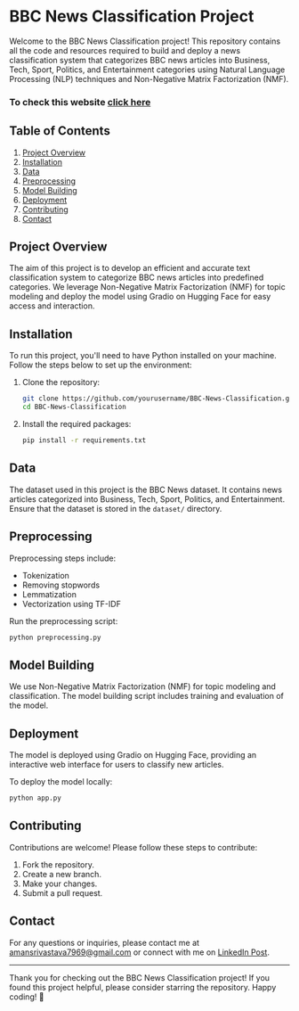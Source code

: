 # BBC News Classification Project 

Welcome to the BBC News Classification project! This repository contains all the code and resources required to build and deploy a news classification system that categorizes BBC news articles into Business, Tech, Sport, Politics, and Entertainment categories using Natural Language Processing (NLP) techniques and Non-Negative Matrix Factorization (NMF). 

### To check this website [click here](https://huggingface.co/spaces/amanscoder/BBC_NEWS_CLASSIFICATION)

## Table of Contents
1. [Project Overview](#project-overview)
2. [Installation](#installation)
3. [Data](#data)
4. [Preprocessing](#preprocessing)
5. [Model Building](#model-building)
6. [Deployment](#deployment)
7. [Contributing](#contributing)
8. [Contact](#contact)

## Project Overview
The aim of this project is to develop an efficient and accurate text classification system to categorize BBC news articles into predefined categories. We leverage Non-Negative Matrix Factorization (NMF) for topic modeling and deploy the model using Gradio on Hugging Face for easy access and interaction.

## Installation
To run this project, you'll need to have Python installed on your machine. Follow the steps below to set up the environment:

1. Clone the repository:
    ```sh
    git clone https://github.com/yourusername/BBC-News-Classification.git
    cd BBC-News-Classification
    ```

2. Install the required packages:
    ```sh
    pip install -r requirements.txt
    ```

## Data
The dataset used in this project is the BBC News dataset. It contains news articles categorized into Business, Tech, Sport, Politics, and Entertainment. Ensure that the dataset is stored in the `dataset/` directory.

## Preprocessing
Preprocessing steps include:
- Tokenization
- Removing stopwords
- Lemmatization
- Vectorization using TF-IDF

Run the preprocessing script:
```sh
python preprocessing.py
```

## Model Building
We use Non-Negative Matrix Factorization (NMF) for topic modeling and classification. The model building script includes training and evaluation of the model.

## Deployment
The model is deployed using Gradio on Hugging Face, providing an interactive web interface for users to classify new articles.

To deploy the model locally:
```sh
python app.py
```

## Contributing
Contributions are welcome! Please follow these steps to contribute:
1. Fork the repository.
2. Create a new branch.
3. Make your changes.
4. Submit a pull request.

## Contact
For any questions or inquiries, please contact me at [amansrivastava7969@gmail.com](mailto:amansrivastava7969@gmail.com) or connect with me on [LinkedIn Post](https://www.linkedin.com/posts/aman-srivastava-b60594245_internshipjourney-aiinnovation-nlptechniques-activity-7224015558323662848-KnLT?utm_source=share&utm_medium=member_desktop).

---

Thank you for checking out the BBC News Classification project! If you found this project helpful, please consider starring the repository. Happy coding! 🚀
